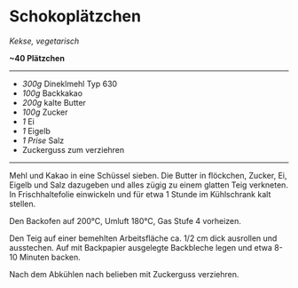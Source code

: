 # Schokoplätzchen

*Kekse, vegetarisch*

**~40 Plätzchen**

---
- *300g* Dineklmehl Typ 630
- *100g* Backkakao
- *200g* kalte Butter
- *100g* Zucker
- *1* Ei
- *1* Eigelb
- *1 Prise* Salz
- Zuckerguss zum verziehren
---

Mehl und Kakao in eine Schüssel sieben. Die Butter in flöckchen, Zucker, Ei, Eigelb und Salz dazugeben und alles zügig zu einem glatten Teig verkneten. In Frischhaltefolie einwickeln und für etwa 1 Stunde im Kühlschrank kalt stellen.

Den Backofen auf 200°C, Umluft 180°C, Gas Stufe 4 vorheizen.

Den Teig auf einer bemehlten Arbeitsfläche ca. 1/2 cm dick ausrollen und ausstechen. Auf mit Backpapier ausgelegte Backbleche legen und etwa 8-10 Minuten backen.

Nach dem Abkühlen nach belieben mit Zuckerguss verziehren.
